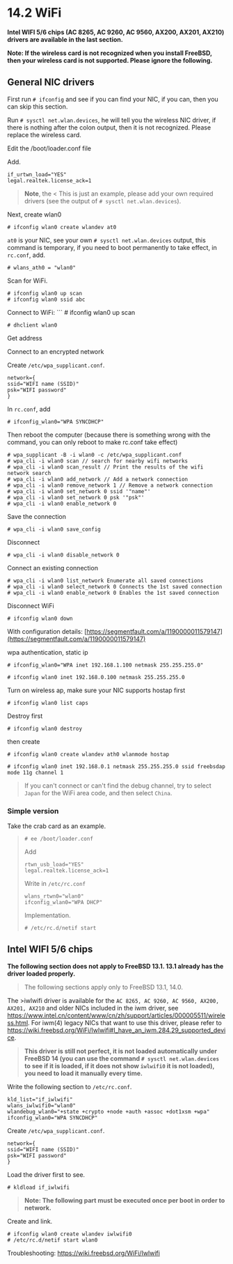 # 14.2 WiFi

**Intel WIFI 5/6 chips (AC 8265, AC 9260, AC 9560, AX200, AX201, AX210) drivers are available in the last section.**

**Note: If the wireless card is not recognized when you install FreeBSD, then your wireless card is not supported. Please ignore the following.**

## General NIC drivers

First run `# ifconfig` and see if you can find your NIC, if you can, then you can skip this section.

Run `# sysctl net.wlan.devices`, he will tell you the wireless NIC driver, if there is nothing after the colon output, then it is not recognized. Please replace the wireless card.

Edit the /boot/loader.conf file

Add.

```
if_urtwn_load="YES" 
legal.realtek.license_ack=1
```

>**Note**, the
<
>This is just an example, please add your own required drivers (see the output of `# sysctl net.wlan.devices`).

Next, create wlan0

```
# ifconfig wlan0 create wlandev at0
```

`at0` is your NIC, see your own `# sysctl net.wlan.devices` output, this command is temporary, if you need to boot permanently to take effect, in `rc.conf`, add.

```
# wlans_ath0 = "wlan0"
```

Scan for WiFi.

```
# ifconfig wlan0 up scan
# ifconfig wlan0 ssid abc
```

Connect to WiFi: ``` # ifconfig wlan0 up scan

```
# dhclient wlan0
```

Get address

Connect to an encrypted network

Create `/etc/wpa_supplicant.conf`.

```
network={ 
ssid="WIFI name (SSID)" 
psk="WIFI password"
}
```

In `rc.conf`, add

```
# ifconfig_wlan0="WPA SYNCDHCP"
```

Then reboot the computer (because there is something wrong with the command, you can only reboot to make rc.conf take effect)

```
# wpa_supplicant -B -i wlan0 -c /etc/wpa_supplicant.conf
# wpa_cli -i wlan0 scan // search for nearby wifi networks
# wpa_cli -i wlan0 scan_result // Print the results of the wifi network search
# wpa_cli -i wlan0 add_network // Add a network connection
# wpa_cli -i wlan0 remove_network 1 // Remove a network connection
# wpa_cli -i wlan0 set_network 0 ssid '"name"'
# wpa_cli -i wlan0 set_network 0 psk '"psk"'
# wpa_cli -i wlan0 enable_network 0
```

Save the connection

```
# wpa_cli -i wlan0 save_config
```

Disconnect

```
# wpa_cli -i wlan0 disable_network 0
```

Connect an existing connection

```
# wpa_cli -i wlan0 list_network Enumerate all saved connections
# wpa_cli -i wlan0 select_network 0 Connects the 1st saved connection
# wpa_cli -i wlan0 enable_network 0 Enables the 1st saved connection
```

Disconnect WiFi

```
# ifconfig wlan0 down
```

With configuration details: [https://segmentfault.com/a/1190000011579147](https://segmentfault.com/a/1190000011579147)

wpa authentication, static ip

```
# ifconfig_wlan0="WPA inet 192.168.1.100 netmask 255.255.255.0"

# ifconfig wlan0 inet 192.168.0.100 netmask 255.255.255.0
```

Turn on wireless ap, make sure your NIC supports hostap first

```
# ifconfig wlan0 list caps
```

Destroy first

```
# ifconfig wlan0 destroy
```

then create

```
# ifconfig wlan0 create wlandev ath0 wlanmode hostap

# ifconfig wlan0 inet 192.168.0.1 netmask 255.255.255.0 ssid freebsdap mode 11g channel 1
```

>If you can't connect or can't find the debug channel, try to select `Japan` for the WiFi area code, and then select `China`.

### Simple version

Take the crab card as an example.

>
>```
># ee /boot/loader.conf 
>```
>
>Add
>
>```
>rtwn_usb_load="YES"
>legal.realtek.license_ack=1
>```
>
>Write in `/etc/rc.conf`
>
>```
>wlans_rtwn0="wlan0"
>ifconfig_wlan0="WPA DHCP"
>```
>
>Implementation.
>
>```
># /etc/rc.d/netif start
>```

## Intel WIFI 5/6 chips

**The following section does not apply to FreeBSD 13.1. 13.1 already has the driver loaded properly.**

>The following sections apply only to FreeBSD 13.1, 14.0.
>
The >iwlwifi driver is available for the `AC 8265, AC 9260, AC 9560, AX200, AX201, AX210` and older NICs included in the iwm driver, see <https://www.intel.cn/content/www/cn/zh/support/articles/000005511/wireless.html>. For iwm(4) legacy NICs that want to use this driver, please refer to <https://wiki.freebsd.org/WiFi/Iwlwifi#I_have_an_iwm.284.29_supported_device>.
> 
>**This driver is still not perfect, it is not loaded automatically under FreeBSD 14 (you can use the command `# sysctl net.wlan.devices` to see if it is loaded, if it does not show `iwlwifi0` it is not loaded), you need to load it manually every time.**

Write the following section to `/etc/rc.conf`.

```
kld_list="if_iwlwifi"
wlans_iwlwifi0="wlan0"
wlandebug_wlan0="+state +crypto +node +auth +assoc +dot1xsm +wpa"
ifconfig_wlan0="WPA SYNCDHCP"
```

Create `/etc/wpa_supplicant.conf`.

```
network={ 
ssid="WIFI name (SSID)" 
psk="WIFI password"
}
```

Load the driver first to see.

```
# kldload if_iwlwifi
```

>**Note: The following part must be executed once per boot in order to network.**


Create and link.

```
# ifconfig wlan0 create wlandev iwlwifi0
# /etc/rc.d/netif start wlan0
```

Troubleshooting: <https://wiki.freebsd.org/WiFi/Iwlwifi>

